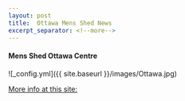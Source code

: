 ```yaml
---
layout: post
title:  Ottawa Mens Shed News
excerpt_separator: <!--more-->
---
```


#### Mens Shed Ottawa Centre

![_config.yml]({{ site.baseurl }}/images/Ottawa.jpg)

[More info at this site:](http://mensshed-ottawa-centre.ca/)
